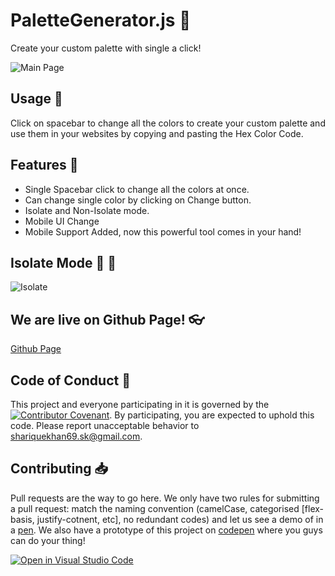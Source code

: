 # PaletteGenerator.js :art:

Create your custom palette with single a click!

![Main Page](https://i.ibb.co/thDCCwN/homepage.png)

## Usage :thinking:
Click on spacebar to change all the colors to create your custom palette and use them in your websites by copying and pasting the Hex Color Code.

## Features :gem:

- Single Spacebar click to change all the colors at once.
- Can change single color by clicking on Change button.
- Isolate and Non-Isolate mode.
- Mobile UI Change
- Mobile Support Added, now this powerful tool comes in your hand!

## Isolate Mode :barber: :barber:

![Isolate](https://i.ibb.co/Jryh3Rr/isolatemode.png)

## We are live on Github Page! 👓

[Github Page](https://shariquekhan1997.github.io/PaletteGenerator.js/)

## Code of Conduct :scroll:

This project and everyone participating in it is governed by the [![Contributor Covenant](https://img.shields.io/badge/Contributor%20Covenant-2.0-4baaaa.svg)](code_of_conduct.md). By participating, you are expected to uphold this code. Please report unacceptable behavior to [shariquekhan69.sk@gmail.com](mailto:shariquekhan69.sk@gmail.com).

## Contributing :inbox_tray:

Pull requests are the way to go here. We only have two rules for submitting a pull request: match the naming convention (camelCase, categorised [flex-basis, justify-cotnent, etc], no redundant codes) and let us see a demo of in a [pen](http://codepen.io). We also have a prototype of this project on [codepen](https://codepen.io/sharique-khan/pen/jOmbmOO) where you guys can do your thing!

[![Open in Visual Studio Code](https://open.vscode.dev/badges/open-in-vscode.svg)](https://open.vscode.dev/shariquekhan1997/PaletteGenerator.js)